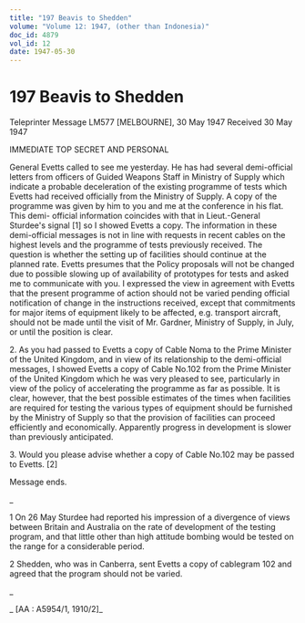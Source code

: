 ```yaml
---
title: "197 Beavis to Shedden"
volume: "Volume 12: 1947, (other than Indonesia)"
doc_id: 4879
vol_id: 12
date: 1947-05-30
---
```


# 197 Beavis to Shedden

Teleprinter Message LM577 [MELBOURNE], 30 May 1947 Received 30 May 1947

IMMEDIATE TOP SECRET AND PERSONAL

General Evetts called to see me yesterday. He has had several demi-official letters from officers of Guided Weapons Staff in Ministry of Supply which indicate a probable deceleration of the existing programme of tests which Evetts had received officially from the Ministry of Supply. A copy of the programme was given by him to you and me at the conference in his flat. This demi- official information coincides with that in Lieut.-General Sturdee's signal [1] so I showed Evetts a copy. The information in these demi-official messages is not in line with requests in recent cables on the highest levels and the programme of tests previously received. The question is whether the setting up of facilities should continue at the planned rate. Evetts presumes that the Policy proposals will not be changed due to possible slowing up of availability of prototypes for tests and asked me to communicate with you. I expressed the view in agreement with Evetts that the present programme of action should not be varied pending official notification of change in the instructions received, except that commitments for major items of equipment likely to be affected, e.g. transport aircraft, should not be made until the visit of Mr. Gardner, Ministry of Supply, in July, or until the position is clear.

2\. As you had passed to Evetts a copy of Cable Noma to the Prime Minister of the United Kingdom, and in view of its relationship to the demi-official messages, I showed Evetts a copy of Cable No.102 from the Prime Minister of the United Kingdom which he was very pleased to see, particularly in view of the policy of accelerating the programme as far as possible. It is clear, however, that the best possible estimates of the times when facilities are required for testing the various types of equipment should be furnished by the Ministry of Supply so that the provision of facilities can proceed efficiently and economically. Apparently progress in development is slower than previously anticipated.

3\. Would you please advise whether a copy of Cable No.102 may be passed to Evetts. [2]

Message ends.

_

1 On 26 May Sturdee had reported his impression of a divergence of views between Britain and Australia on the rate of development of the testing program, and that little other than high attitude bombing would be tested on the range for a considerable period.

2 Shedden, who was in Canberra, sent Evetts a copy of cablegram 102 and agreed that the program should not be varied.

_

_ [AA : A5954/1, 1910/2]_
